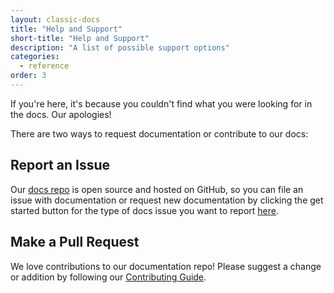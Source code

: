 ```yaml
---
layout: classic-docs
title: "Help and Support"
short-title: "Help and Support"
description: "A list of possible support options"
categories:
  - reference
order: 3
---
```

If you're here, it's because you couldn't find what you were looking for in the docs. Our apologies!

There are two ways to request documentation or contribute to our docs:

## Report an Issue

Our [docs repo](https://github.com/circleci/circleci-docs/) is open source and hosted on GitHub, so you can file an issue with documentation or request new documentation by clicking the get started button for the type of docs issue you want to report [here](https://github.com/circleci/circleci-docs/issues/new/choose).

## Make a Pull Request

We love contributions to our documentation repo! Please suggest a change or addition by following our [Contributing Guide](https://github.com/circleci/circleci-docs/blob/master/CONTRIBUTING.md#pull-requests).